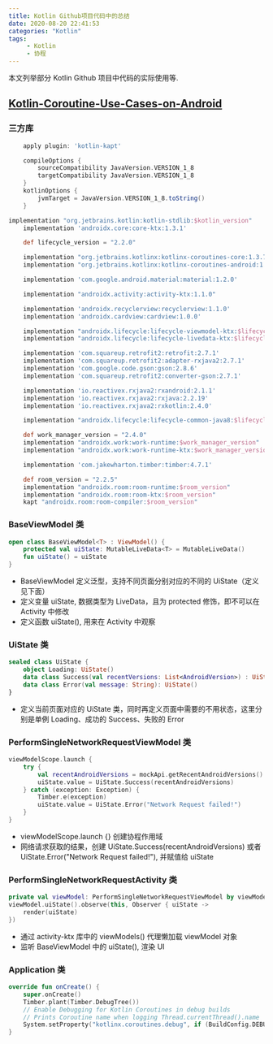 ```yaml
---
title: Kotlin Github项目代码中的总结
date: 2020-08-20 22:41:53
categories: "Kotlin"
tags:
     - Kotlin
     - 协程
---
```


本文列举部分 Kotlin Github 项目中代码的实际使用等.

<!-- more -->

## [Kotlin-Coroutine-Use-Cases-on-Android](https://github.com/LukasLechnerDev/Kotlin-Coroutine-Use-Cases-on-Android)


### 三方库

```gradle
    apply plugin: 'kotlin-kapt'

    compileOptions {
        sourceCompatibility JavaVersion.VERSION_1_8
        targetCompatibility JavaVersion.VERSION_1_8
    }
    kotlinOptions {
        jvmTarget = JavaVersion.VERSION_1_8.toString()
    }

implementation "org.jetbrains.kotlin:kotlin-stdlib:$kotlin_version"
    implementation 'androidx.core:core-ktx:1.3.1'

    def lifecycle_version = "2.2.0"

    implementation "org.jetbrains.kotlinx:kotlinx-coroutines-core:1.3.7"
    implementation "org.jetbrains.kotlinx:kotlinx-coroutines-android:1.3.7"

    implementation 'com.google.android.material:material:1.2.0'

    implementation "androidx.activity:activity-ktx:1.1.0"

    implementation 'androidx.recyclerview:recyclerview:1.1.0'
    implementation 'androidx.cardview:cardview:1.0.0'

    implementation "androidx.lifecycle:lifecycle-viewmodel-ktx:$lifecycle_version"
    implementation "androidx.lifecycle:lifecycle-livedata-ktx:$lifecycle_version"

    implementation 'com.squareup.retrofit2:retrofit:2.7.1'
    implementation 'com.squareup.retrofit2:adapter-rxjava2:2.7.1'
    implementation 'com.google.code.gson:gson:2.8.6'
    implementation 'com.squareup.retrofit2:converter-gson:2.7.1'

    implementation 'io.reactivex.rxjava2:rxandroid:2.1.1'
    implementation 'io.reactivex.rxjava2:rxjava:2.2.19'
    implementation 'io.reactivex.rxjava2:rxkotlin:2.4.0'

    implementation "androidx.lifecycle:lifecycle-common-java8:$lifecycle_version"

    def work_manager_version = "2.4.0"
    implementation "androidx.work:work-runtime:$work_manager_version"
    implementation "androidx.work:work-runtime-ktx:$work_manager_version"

    implementation 'com.jakewharton.timber:timber:4.7.1'

    def room_version = "2.2.5"
    implementation "androidx.room:room-runtime:$room_version"
    implementation "androidx.room:room-ktx:$room_version"
    kapt "androidx.room:room-compiler:$room_version"
```

### BaseViewModel 类

```kotlin
open class BaseViewModel<T> : ViewModel() {
    protected val uiState: MutableLiveData<T> = MutableLiveData()
    fun uiState() = uiState
}
```

- BaseViewModel 定义泛型，支持不同页面分别对应的不同的 UiState（定义见下面）
- 定义变量 uiState, 数据类型为 LiveData，且为 protected 修饰，即不可以在 Activity 中修改
- 定义函数 uiState(), 用来在 Activity 中观察

### UiState 类

```kotlin
sealed class UiState {
    object Loading: UiState()
    data class Success(val recentVersions: List<AndroidVersion>) : UiState()
    data class Error(val message: String): UiState()
}
```

- 定义当前页面对应的 UiState 类，同时再定义页面中需要的不用状态，这里分别是单例 Loading、成功的 Success、失败的 Error

### PerformSingleNetworkRequestViewModel 类

```kotlin
viewModelScope.launch {
    try {
        val recentAndroidVersions = mockApi.getRecentAndroidVersions()
        uiState.value = UiState.Success(recentAndroidVersions)
    } catch (exception: Exception) {
        Timber.e(exception)
        uiState.value = UiState.Error("Network Request failed!")
    }
}
```

- viewModelScope.launch {} 创建协程作用域
- 网络请求获取的结果，创建 UiState.Success(recentAndroidVersions) 或者 UiState.Error("Network Request failed!"), 并赋值给 uiState

### PerformSingleNetworkRequestActivity 类

```kotlin
private val viewModel: PerformSingleNetworkRequestViewModel by viewModels()
viewModel.uiState().observe(this, Observer { uiState ->
    render(uiState)
})
```

- 通过 activity-ktx 库中的 viewModels() 代理懒加载 viewModel 对象
- 监听 BaseViewModel 中的 uiState(), 渲染 UI

### Application 类

```kotlin
override fun onCreate() {
    super.onCreate()
    Timber.plant(Timber.DebugTree())
    // Enable Debugging for Kotlin Coroutines in debug builds
    // Prints Coroutine name when logging Thread.currentThread().name
    System.setProperty("kotlinx.coroutines.debug", if (BuildConfig.DEBUG) "on" else "off")
}
```
